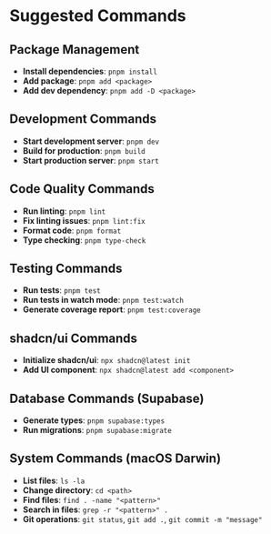 # Suggested Commands

## Package Management
- **Install dependencies**: `pnpm install`
- **Add package**: `pnpm add <package>`
- **Add dev dependency**: `pnpm add -D <package>`

## Development Commands
- **Start development server**: `pnpm dev`
- **Build for production**: `pnpm build` 
- **Start production server**: `pnpm start`

## Code Quality Commands
- **Run linting**: `pnpm lint`
- **Fix linting issues**: `pnpm lint:fix`
- **Format code**: `pnpm format`
- **Type checking**: `pnpm type-check`

## Testing Commands
- **Run tests**: `pnpm test`
- **Run tests in watch mode**: `pnpm test:watch`
- **Generate coverage report**: `pnpm test:coverage`

## shadcn/ui Commands
- **Initialize shadcn/ui**: `npx shadcn@latest init`
- **Add UI component**: `npx shadcn@latest add <component>`

## Database Commands (Supabase)
- **Generate types**: `pnpm supabase:types`
- **Run migrations**: `pnpm supabase:migrate`

## System Commands (macOS Darwin)
- **List files**: `ls -la`
- **Change directory**: `cd <path>`
- **Find files**: `find . -name "<pattern>"`
- **Search in files**: `grep -r "<pattern>" .`
- **Git operations**: `git status`, `git add .`, `git commit -m "message"`